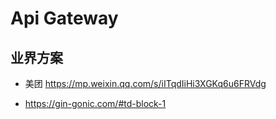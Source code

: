 # Api Gateway

## 业界方案
* 美团 https://mp.weixin.qq.com/s/iITqdIiHi3XGKq6u6FRVdg

* https://gin-gonic.com/#td-block-1